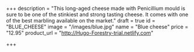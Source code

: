 +++
description = "This long-aged cheese made with Penicillium mould is sure to be one of the stinkiest and strong tasting cheese. It comes with one of the best marbling available on the market."
draft = true
id = "BLUE_CHEESE"
image = "/images/blue.jpg"
name = "Blue cheese"
price = "12.95"
product_url = "http://Hugo-Forestry-trial.netlify.com"

+++
